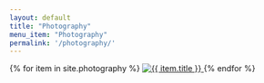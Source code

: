 ```yaml
---
layout: default
title: "Photography"
menu_item: "Photography"
permalink: '/photography/'
---
```



<div class="ui three column stackable doubling centered grid portfolio">
  {% for item in site.photography %}
  <a href="{{ item.url | relative_url }}/" class="ui column portfolio-item">
    <img class="ui fluid rounded image" alt="{{ item.title }}" title="{{ item.name }}" src="{{ item.preview_image_url | relative_url }}"/>
  </a>
  {% endfor %}
</div>


